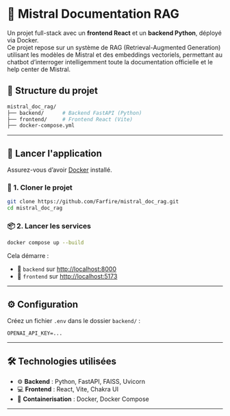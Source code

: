 # 🧠 Mistral Documentation RAG

Un projet full-stack avec un **frontend React** et un **backend Python**, déployé via Docker.  
Ce projet repose sur un système de RAG (Retrieval-Augmented Generation) utilisant les modèles de Mistral et des embeddings vectoriels, permettant au chatbot d’interroger intelligemment toute la documentation officielle et le help center de Mistral.

## 📁 Structure du projet

```bash
mistral_doc_rag/
├── backend/      # Backend FastAPI (Python)
├── frontend/     # Frontend React (Vite)
├── docker-compose.yml
```

---

## 🚀 Lancer l'application

Assurez-vous d’avoir [Docker](https://www.docker.com/products/docker-desktop) installé.

### 🔧 1. Cloner le projet

```bash
git clone https://github.com/Farfire/mistral_doc_rag.git
cd mistral_doc_rag
```

### 📦 2. Lancer les services

```bash
docker compose up --build
```

Cela démarre :
- 🎯 `backend` sur [http://localhost:8000](http://localhost:8000)
- 💬 `frontend` sur [http://localhost:5173](http://localhost:5173)

---

## ⚙️ Configuration

Créez un fichier `.env` dans le dossier `backend/` :

```env
OPENAI_API_KEY=...
```

---

## 🛠️ Technologies utilisées

- ⚙️ **Backend** : Python, FastAPI, FAISS, Uvicorn
- 💻 **Frontend** : React, Vite, Chakra UI
- 🐳 **Containerisation** : Docker, Docker Compose

---

